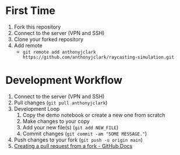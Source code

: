 # First Time

1. Fork this repository
2. Connect to the server (VPN and SSH)
3. Clone your forked repository
4. Add remote
    - `git remote add anthonyjclark https://github.com/anthonyjclark/raycasting-simulation.git`

# Development Workflow

1. Connect to the server (VPN and SSH)
2. Pull changes (`git pull anthonyjclark`)
3. Development Loop
    1. Copy the demo notebook or create a new one from scratch
    2. Make changes to your copy
    3. Add your new file(s) (`git add NEW_FILE`)
    4. Commit changes (`git commit -am "SOME MESSAGE."`)
4. Push changes to your fork (`git push -u origin main`)
5. [Creating a pull request from a fork - GitHub Docs](https://docs.github.com/en/github/collaborating-with-pull-requests/proposing-changes-to-your-work-with-pull-requests/creating-a-pull-request-from-a-fork "Creating a pull request from a fork - GitHub Docs")

